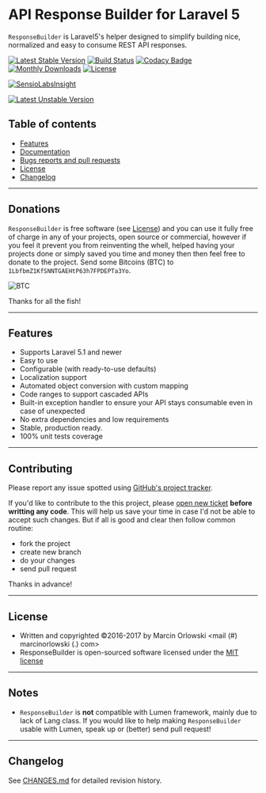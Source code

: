 # API Response Builder for Laravel 5 #

`ResponseBuilder` is Laravel5's helper designed to simplify building
nice, normalized and easy to consume REST API responses.


[![Latest Stable Version](https://poser.pugx.org/marcin-orlowski/laravel-api-response-builder/v/stable)](https://packagist.org/packages/marcin-orlowski/laravel-api-response-builder)
[![Build Status](https://travis-ci.org/MarcinOrlowski/laravel-api-response-builder.svg?branch=master)](https://travis-ci.org/MarcinOrlowski/laravel-api-response-builder)
[![Codacy Badge](https://api.codacy.com/project/badge/Grade/44f427e872e2480597bde0242417a2a7)](https://www.codacy.com/app/MarcinOrlowski/laravel-api-response-builder?utm_source=github.com&amp;utm_medium=referral&amp;utm_content=MarcinOrlowski/laravel-api-response-builder&amp;utm_campaign=Badge_Grade)
[![Monthly Downloads](https://poser.pugx.org/marcin-orlowski/laravel-api-response-builder/d/monthly)](https://packagist.org/packages/marcin-orlowski/laravel-api-response-builder)
[![License](https://poser.pugx.org/marcin-orlowski/laravel-api-response-builder/license)](https://packagist.org/packages/marcin-orlowski/laravel-api-response-builder)

[![SensioLabsInsight](https://insight.sensiolabs.com/projects/5c5f4dc1-41d5-49f9-b4ba-6268aa3fea00/big.png)](https://insight.sensiolabs.com/projects/5c5f4dc1-41d5-49f9-b4ba-6268aa3fea00)

[![Latest Unstable Version](https://poser.pugx.org/marcin-orlowski/laravel-api-response-builder/v/unstable)](https://packagist.org/packages/marcin-orlowski/laravel-api-response-builder)


## Table of contents ##
 
 * [Features](#features)
 * [Documentation](docs/docs.md)
 * [Bugs reports and pull requests](#contributing)
 * [License](#license)
 * [Changelog](#changelog)

----

## Donations ##

`ResponseBuilder` is free software (see [License](#license)) and you can use it fully free of charge in any of your projects, open source or 
commercial, however if you feel it prevent you from reinventing the whell, helped having your projects done or simply saved you time and money 
then then feel free to donate to the project. Send some Bitcoins (BTC) to `1LbfbmZ1KfSNNTGAEHtP63h7FPDEPTa3Yo`.

![BTC](http://i.imgur.com/mUe8olT.png)

Thanks for all the fish!

----

## Features ##

 * Supports Laravel 5.1 and newer
 * Easy to use
 * Configurable (with ready-to-use defaults)
 * Localization support
 * Automated object conversion with custom mapping
 * Code ranges to support cascaded APIs
 * Built-in exception handler to ensure your API stays consumable even in case of unexpected
 * No extra dependencies and low requirements
 * Stable, production ready. 
 * 100% unit tests coverage

----

## Contributing ##

Please report any issue spotted using [GitHub's project tracker](https://github.com/MarcinOrlowski/laravel-api-response-builder/issues).
 
If you'd like to contribute to the this project, please [open new ticket](https://github.com/MarcinOrlowski/laravel-api-response-builder/issues) 
**before writting any code**. This will help us save your
time in case I'd not be able to accept such changes. But if all is good and clear then follow common routine:

 * fork the project
 * create new branch
 * do your changes
 * send pull request

Thanks in advance!

----

## License ##

* Written and copyrighted &copy;2016-2017 by Marcin Orlowski <mail (#) marcinorlowski (.) com>
* ResponseBuilder is open-sourced software licensed under the [MIT license](http://opensource.org/licenses/MIT)

----

## Notes ##

* `ResponseBuilder` is **not** compatible with Lumen framework, mainly due to lack of Lang class. If you would like to help making `ResponseBuilder` usable with Lumen, speak up or (better) send pull request!

----

## Changelog ##

 See [CHANGES.md](CHANGES.md) for detailed revision history.
